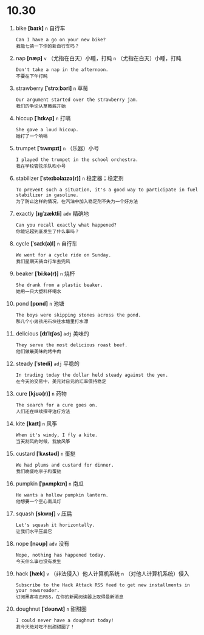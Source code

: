 # 10.30


1. bike **[baɪk]** `n` 自行车
    ```
    Can I have a go on your new bike?
    我能七骑一下你的新自行车吗？
    ```

2. nap **[næp]** `v` （尤指在白天）小睡，打盹 `n` （尤指在白天）小睡，打盹
    ```
    Don't take a nap in the afternoon.
    不要在下午打盹
    ```

3. strawberry **[ˈstrɔːbəri]** `n` 草莓
    ```
    Our argument started over the strawberry jam.
    我们的争论从草莓酱开始
    ```

4. hiccup **[ˈhɪkʌp]** `n` 打嗝
    ```
    She gave a loud hiccup.
    她打了一个响嗝
    ```

5. trumpet **[ˈtrʌmpɪt]** `n` （乐器）小号
    ```
    I played the trumpet in the school orchestra.
    我在学校管弦乐队吹小号
    ```

6. stabilizer **[ˈsteɪbəlaɪzə(r)]** `n` 稳定器；稳定剂
    ```
    To prevent such a situation, it's a good way to participate in fuel stabilizer in gasoline.
    为了防止这样的情况，在汽油中加入稳定剂不失为一个好方法
    ```

7. exactly **[ɪɡˈzæktli]** `adv` 精确地
    ```
    Can you recall exactly what happened?
    你能记起到底发生了什么事吗？
    ```

8. cycle **[ˈsaɪk(ə)l]** `n` 自行车
    ```
    We went for a cycle ride on Sunday.
    我们星期天骑自行车去兜风
    ```

9. beaker **[ˈbiːkə(r)]** `n` 烧杯
    ```
    She drank from a plastic beaker.
    她用一只大塑料杯喝水
    ```

10. pond **[pɒnd]** `n` 池塘
    ```
    The boys were skipping stones across the pond.
    那几个小男孩用石块往水塘里打水漂
    ```

11. delicious **[dɪˈlɪʃəs]** `adj` 美味的
    ```
    They serve the most delicious roast beef.
    他们做最美味的烤牛肉
    ```

12. steady **[ˈstedi]** `adj` 平稳的
    ```
    In trading today the dollar held steady against the yen.
    在今天的交易中，美元对日元的汇率保持稳定
    ```

13. cure **[kjʊə(r)]** `n` 药物
    ```
    The search for a cure goes on.
    人们还在继续探寻治疗方法
    ```

14. kite **[kaɪt]** `n` 风筝
    ```
    When it's windy, I fly a kite.
    当天刮风的时候，我放风筝
    ```

15. custard **[ˈkʌstəd]** `n` 蛋挞
    ```
    We had plums and custard for dinner.
    我们晚餐吃李子和蛋挞
    ```

16. pumpkin **[ˈpʌmpkɪn]** `n` 南瓜
    ```
    He wants a hollow pumpkin lantern.
    他想要一个空心南瓜灯
    ```

17. squash **[skwɒʃ]** `v` 压扁
    ```
    Let's squash it horizontally.
    让我们水平压扁它
    ```

18. nope **[nəʊp]** `adv` 没有
    ```
    Nope, nothing has happened today.
    今天什么事也没有发生
    ```

19. hack **[hæk]** `v` （非法侵入）他人计算机系统 `n` （对他人计算机系统）侵入
    ```
    Subscribe to the Hack Attack RSS feed to get new installments in your newsreader.
    订阅黑客攻击RSS，在你的新闻阅读器上取得最新消息
    ```

20. doughnut **[ˈdəʊnʌt]** `n` 甜甜圈
    ```
    I could never have a doughnut today!
    我今天绝对吃不到甜甜圈了！
    ```
